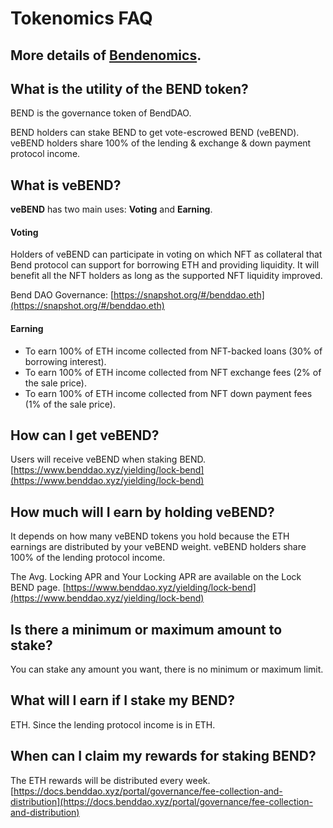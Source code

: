 # Tokenomics FAQ

## More details of [Bendenomics](../governance/bendenomics.md).

## What is the utility of the BEND token?

BEND is the governance token of BendDAO.

BEND holders can stake BEND to get vote-escrowed BEND (veBEND). veBEND holders share 100% of the lending & exchange & down payment protocol income.

## What is veBEND?

**veBEND** has two main uses: **Voting** and **Earning**.

#### **Voting**

Holders of veBEND can participate in voting on which NFT as collateral that Bend protocol can support for borrowing ETH and providing liquidity. It will benefit all the NFT holders as long as the supported NFT liquidity improved.

Bend DAO Governance: [https://snapshot.org/#/benddao.eth](https://snapshot.org/#/benddao.eth)

#### **Earning**

* To earn 100% of ETH income collected from NFT-backed loans (30% of borrowing interest).
* To earn 100% of ETH income collected from NFT exchange fees (2% of the sale price).
* To earn 100% of ETH income collected from NFT down payment fees (1% of the sale price).

## How can I get veBEND?

Users will receive veBEND when staking BEND. [https://www.benddao.xyz/yielding/lock-bend](https://www.benddao.xyz/yielding/lock-bend)

## How much will I earn by holding veBEND?

It depends on how many veBEND tokens you hold because the ETH earnings are distributed by your veBEND weight. veBEND holders share 100% of the lending protocol income.

The Avg. Locking APR and Your Locking APR are available on the Lock BEND page. [https://www.benddao.xyz/yielding/lock-bend](https://www.benddao.xyz/yielding/lock-bend)

## Is there a minimum or maximum amount to stake?

You can stake any amount you want, there is no minimum or maximum limit.&#x20;

## What will I earn if I stake my BEND?

ETH. Since the lending protocol income is in ETH.

## When can I claim my rewards for staking BEND?

The ETH rewards will be distributed every week. [https://docs.benddao.xyz/portal/governance/fee-collection-and-distribution](https://docs.benddao.xyz/portal/governance/fee-collection-and-distribution)

